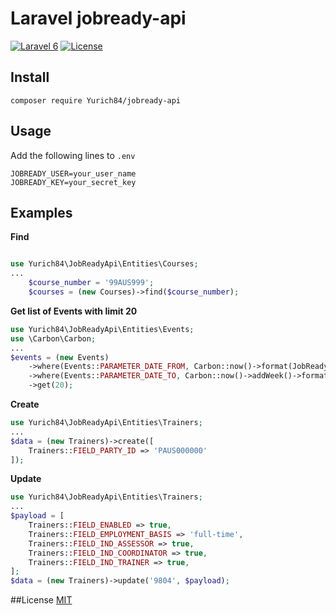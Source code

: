 Laravel jobready-api
=================
[![Laravel 6](https://img.shields.io/badge/Laravel-6-orange.svg?style=flat-square)](http://laravel.com)
[![License](http://img.shields.io/badge/license-MIT-brightgreen.svg?style=flat-square)](https://tldrlegal.com/license/mit-license)

  
Install
------------------

```
composer require Yurich84/jobready-api
```


Usage
-------------

Add the following lines to `.env`
```
JOBREADY_USER=your_user_name
JOBREADY_KEY=your_secret_key
```

Examples
-------------
**Find**

```php

use Yurich84\JobReadyApi\Entities\Courses;
...
    $course_number = '99AUS999';
    $courses = (new Courses)->find($course_number);
```


**Get list of Events with limit 20**

```php
use Yurich84\JobReadyApi\Entities\Events;
use \Carbon\Carbon;
...
$events = (new Events)
    ->where(Events::PARAMETER_DATE_FROM, Carbon::now()->format(JobReady::DATE_FORMAT))
    ->where(Events::PARAMETER_DATE_TO, Carbon::now()->addWeek()->format(JobReady::DATE_FORMAT))
    ->get(20);
```

**Create**

```php
use Yurich84\JobReadyApi\Entities\Trainers;
...
$data = (new Trainers)->create([
    Trainers::FIELD_PARTY_ID => 'PAUS000000'
]);
```

**Update**

```php
use Yurich84\JobReadyApi\Entities\Trainers;
...
$payload = [
    Trainers::FIELD_ENABLED => true,
    Trainers::FIELD_EMPLOYMENT_BASIS => 'full-time',
    Trainers::FIELD_IND_ASSESSOR => true,
    Trainers::FIELD_IND_COORDINATOR => true,
    Trainers::FIELD_IND_TRAINER => true,
];
$data = (new Trainers)->update('9804', $payload);    
```

##License
[MIT](https://raw.github.com/bigperson/laravel-vk-geo/master/LICENSE)
